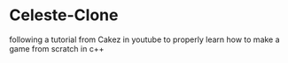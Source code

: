 # Celeste-Clone
following a tutorial from Cakez in youtube to properly learn how to make a game from scratch in c++
